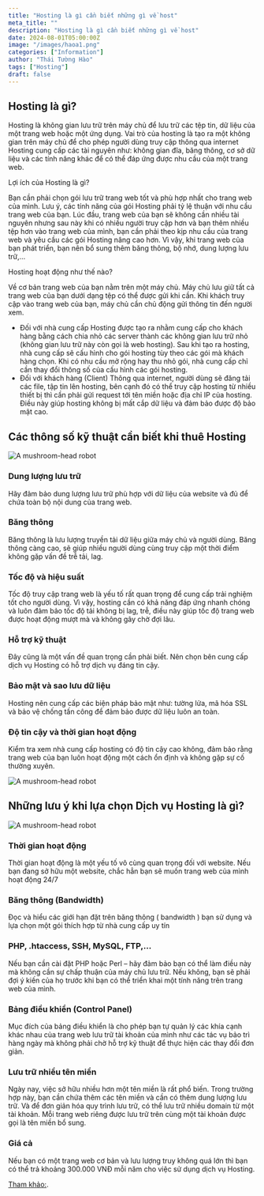 ```yaml
---
title: "Hosting là gì cần biết những gì về host"
meta_title: ""
description: "Hosting là gì cần biết những gì về host"
date: 2024-08-01T05:00:00Z
image: "/images/haoa1.png"
categories: ["Information"]
author: "Thái Tường Hào"
tags: ["Hosting"]
draft: false
---
```


## Hosting là gì?

Hosting là không gian lưu trữ trên máy chủ để lưu trữ các tệp tin, dữ liệu của một trang web hoặc một ứng dụng. Vai trò của hosting là tạo ra một không gian trên máy chủ để cho phép người dùng truy cập thông qua internet
Hosting cung cấp các tài nguyên như: không gian đĩa, băng thông, cơ sở dữ liệu và các tính năng khác để có thể đáp ứng được nhu cầu của một trang web.

Lợi ích của Hosting là gì?

Bạn cần phải chọn gói lưu trữ trang web tốt và phù hợp nhất cho trang web của mình. Lưu ý, các tính năng của gói Hosting phải tỷ lệ thuận với nhu cầu trang web của bạn. Lúc đầu, trang web của bạn sẽ không cần nhiều tài nguyên nhưng sau này khi có nhiều người truy cập hơn và bạn thêm nhiều tệp hơn vào trang web của mình, bạn cần phải theo kịp nhu cầu của trang web và yêu cầu các gói Hosting nâng cao hơn. Vì vậy, khi trang web của bạn phát triển, bạn nên bổ sung thêm băng thông, bộ nhớ, dung lượng lưu trữ,…

Hosting hoạt động như thế nào?

Về cơ bản trang web của bạn nằm trên một máy chủ. Máy chủ lưu giữ tất cả trang web của bạn dưới dạng tệp có thể được gửi khi cần. Khi khách truy cập vào trang web của bạn, máy chủ cần chủ động gửi thông tin đến người xem.

- Đối với nhà cung cấp
  Hosting được tạo ra nhằm cung cấp cho khách hàng bằng cách chia nhỏ các server thành các không gian lưu trữ nhỏ (không gian lưu trữ này còn gọi là web hosting). Sau khi tạo ra hosting, nhà cung cấp sẽ cấu hình cho gói hosting tùy theo các gói mà khách hàng chọn. Khi có nhu cầu mở rộng hay thu nhỏ gói, nhà cung cấp chỉ cần thay đổi thông số của cấu hình các gói hosting.
- Đối với khách hàng (Client)
  Thông qua internet, người dùng sẽ đăng tải các file, tập tin lên hosting, bên cạnh đó có thể truy cập hosting từ nhiều thiết bị thì cần phải gửi request tới tên miền hoặc địa chỉ IP của hosting. Điều này giúp hosting không bị mất cắp dữ liệu và đảm bảo được độ bảo mật cao.

## Các thông số kỹ thuật cần biết khi thuê Hosting

![A mushroom-head robot](/images/haoa2.png "Website đầu tiên")

### Dung lượng lưu trữ

Hãy đảm bảo dung lượng lưu trữ phù hợp với dữ liệu của website và đủ để chứa toàn bộ nội dung của trang web.

### Băng thông

Băng thông là lưu lượng truyền tải dữ liệu giữa máy chủ và người dùng. Băng thông càng cao, sẽ giúp nhiều người dùng cùng truy cập một thời điểm không gặp vấn đề trễ tải, lag.

### Tốc độ và hiệu suất

Tốc độ truy cập trang web là yếu tố rất quan trọng để cung cấp trải nghiệm tốt cho người dùng. Vì vậy, hosting cần có khả năng đáp ứng nhanh chóng và luôn đảm bảo tốc độ tải không bị lag, trễ, điều này giúp tốc độ trang web được hoạt động mượt mà và không gây chờ đợi lâu.

### Hỗ trợ kỹ thuật

Đây cũng là một vấn đề quan trọng cần phải biết. Nên chọn bên cung cấp dịch vụ Hosting có hỗ trợ dịch vụ đáng tin cậy.

### Bảo mật và sao lưu dữ liệu

Hosting nên cung cấp các biện pháp bảo mật như: tường lửa, mã hóa SSL và bảo vệ chống tấn công để đảm bảo được dữ liệu luôn an toàn.

### Độ tin cậy và thời gian hoạt động

Kiểm tra xem nhà cung cấp hosting có độ tin cậy cao không, đảm bảo rằng trang web của bạn luôn hoạt động một cách ổn định và không gặp sự cố thường xuyên.

![A mushroom-head robot](/images/haoa3.png "Website đầu tiên")

## Những lưu ý khi lựa chọn Dịch vụ Hosting là gì?

![A mushroom-head robot](/images/haoa4.png "Website đầu tiên")

### Thời gian hoạt động

Thời gian hoạt động là một yếu tố vô cùng quan trọng đối với website. Nếu bạn đang sở hữu một website, chắc hẳn bạn sẽ muốn trang web của mình hoạt động 24/7

### Băng thông (Bandwidth)

Đọc và hiểu các giới hạn đặt trên băng thông ( bandwidth ) bạn sử dụng và lựa chọn một gói thích hợp từ nhà cung cấp uy tín

### PHP, .htaccess, SSH, MySQL, FTP,…

Nếu bạn cần cài đặt PHP hoặc Perl – hãy đảm bảo bạn có thể làm điều này mà không cần sự chấp thuận của máy chủ lưu trữ. Nếu không, bạn sẽ phải đợi ý kiến của họ trước khi bạn có thể triển khai một tính năng trên trang web của mình.

### Bảng điều khiển (Control Panel)

Mục đích của bảng điều khiển là cho phép bạn tự quản lý các khía cạnh khác nhau của trang web lưu trữ tài khoản của mình như các tác vụ bảo trì hàng ngày mà không phải chờ hỗ trợ kỹ thuật để thực hiện các thay đổi đơn giản.

### Lưu trữ nhiều tên miền

Ngày nay, việc sở hữu nhiều hơn một tên miền là rất phổ biến. Trong trường hợp này, bạn cần chứa thêm các tên miền và cần có thêm dung lượng lưu trữ. Và để đơn giản hóa quy trình lưu trữ, có thể lưu trữ nhiều domain từ một tài khoản. Mỗi trang web riêng được lưu trữ trên cùng một tài khoản được gọi là tên miền bổ sung.

### Giá cả

Nếu bạn có một trang web cơ bản và lưu lượng truy không quá lớn thì bạn có thể trả khoảng 300.000 VNĐ mỗi năm cho việc sử dụng dịch vụ Hosting.

[Tham khảo:](https://www.bkns.vn/).

